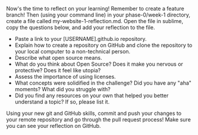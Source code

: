 Now's the time to reflect on your learning! Remember to create a feature branch! Then (using your command line) in your phase-0/week-1 directory, create a file called my-website-1-reflection.md. Open the file in sublime, copy the questions below, and add your reflection to the file. 

* Paste a link to your [USERNAME].github.io repository.
* Explain how to create a repository on GitHub and clone the repository to your local computer to a non-technical person.
* Describe what open source means.
* What do you think about Open Source? Does it make you nervous or protective? Does it feel like utopia?
* Assess the importance of using licenses.
* What concepts were solidified in the challenge? Did you have any "aha" moments? What did you struggle with?
* Did you find any resources on your own that helped you better understand a topic? If so, please list it.

Using your new git and GitHub skills, commit and push your changes to your remote repository and go through the pull request process! Make sure you can see your reflection on GitHub. 

